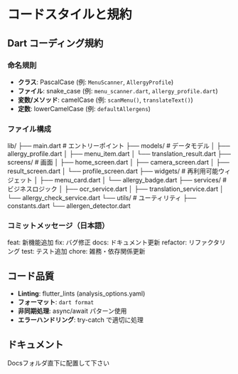# コードスタイルと規約

## Dart コーディング規約

### 命名規則
- **クラス**: PascalCase (例: `MenuScanner`, `AllergyProfile`)
- **ファイル**: snake_case (例: `menu_scanner.dart`, `allergy_profile.dart`)
- **変数/メソッド**: camelCase (例: `scanMenu()`, `translateText()`)
- **定数**: lowerCamelCase (例: `defaultAllergens`)

### ファイル構成
lib/
├── main.dart                    # エントリーポイント
├── models/                      # データモデル
│   ├── allergy_profile.dart
│   ├── menu_item.dart
│   └── translation_result.dart
├── screens/                     # 画面
│   ├── home_screen.dart
│   ├── camera_screen.dart
│   ├── result_screen.dart
│   └── profile_screen.dart
├── widgets/                     # 再利用可能ウィジェット
│   ├── menu_card.dart
│   └── allergy_badge.dart
├── services/                    # ビジネスロジック
│   ├── ocr_service.dart
│   ├── translation_service.dart
│   └── allergy_check_service.dart
└── utils/                       # ユーティリティ
    ├── constants.dart
    └── allergen_detector.dart

### コミットメッセージ（日本語）
feat: 新機能追加
fix: バグ修正
docs: ドキュメント更新
refactor: リファクタリング
test: テスト追加
chore: 雑務・依存関係更新

## コード品質
- **Linting**: flutter_lints (analysis_options.yaml)
- **フォーマット**: `dart format`
- **非同期処理**: async/await パターン使用
- **エラーハンドリング**: try-catch で適切に処理

## ドキュメント
Docsフォルダ直下に配置して下さい
